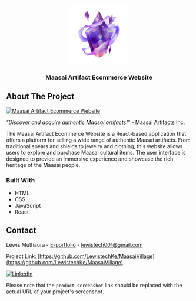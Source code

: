 <a name="readme-top"></a>

<!-- PROJECT LOGO -->
<br />
<div align="center">
  <img src="/public/logo.png" alt="Logo" width="160" height="160">

  <h3 align="center">Maasai Artifact Ecommerce Website</h3>
</div>

<!-- ABOUT THE PROJECT -->

## About The Project

[![Maasai Artifact Ecommerce Website][product-screenshot]](https:maasaivillage.vercel.app/screenshot.jpg)

_"Discover and acquire authentic Maasai artifacts!"_ - Maasai Artifacts Inc.

The Maasai Artifact Ecommerce Website is a React-based application that offers a platform for selling a wide range of authentic Maasai artifacts. From traditional spears and shields to jewelry and clothing, this website allows users to explore and purchase Maasai cultural items. The user interface is designed to provide an immersive experience and showcase the rich heritage of the Maasai people.

### Built With

- HTML
- CSS
- JavaScript
- React

<!-- CONTACT -->

## Contact

Lewis Muthaura - [E-portfolio](https://lewistech.vercel.app/) - lewistech001@gmail.com

Project Link: [https://github.com/LewistechKe/MaasaiVillage](https://github.com/LewistechKe/MaasaiVillage)

[![LinkedIn][linkedin-shield]][linkedin-url]

<!-- MARKDOWN LINKS & IMAGES -->

[linkedin-shield]: https://img.shields.io/badge/-LinkedIn-black.svg?style=for-the-badge&logo=linkedin&colorB=555
[linkedin-url]: https://www.linkedin.com/in/lewis-muthaura/
[product-screenshot]: src/assets/screenshot.jpg
[react.js]: https://img.shields.io/badge/React-20232A?style=for-the-badge&logo=react&logoColor=61DAFB
[react-url]: https://reactjs.org/

Please note that the `product-screenshot` link should be replaced with the actual URL of your project's screenshot.